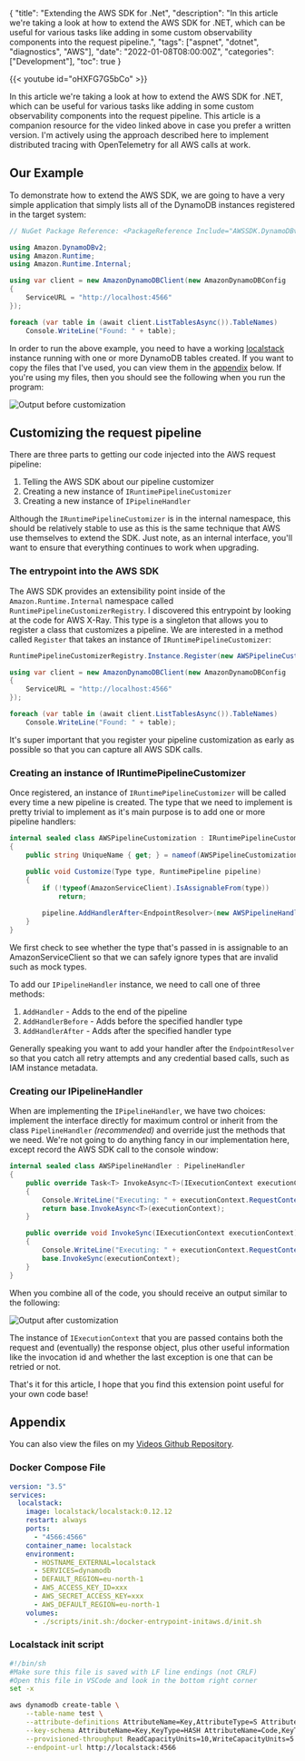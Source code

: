 {
    "title": "Extending the AWS SDK for .Net",
    "description": "In this article we're taking a look at how to extend the AWS SDK for .NET, which can be useful for various tasks like adding in some custom observability components into the request pipeline.",
    "tags": ["aspnet", "dotnet", "diagnostics", "AWS"],
    "date": "2022-01-08T08:00:00Z",
    "categories": ["Development"],
    "toc": true
}

{{< youtube id="oHXFG7G5bCo" >}}

In this article we're taking a look at how to extend the AWS SDK for .NET, which can be useful for various tasks like adding in some custom observability components into the request pipeline. This article is a companion resource for the video linked above in case you prefer a written version. I'm actively using the approach described here to implement distributed tracing with OpenTelemetry for all AWS calls at work.

<!--more-->

## Our Example

To demonstrate how to extend the AWS SDK, we are going to have a very simple application that simply lists all of the DynamoDB instances registered in the target system:

```csharp
// NuGet Package Reference: <PackageReference Include="AWSSDK.DynamoDBv2" Version="3.7.2.4" />

using Amazon.DynamoDBv2;
using Amazon.Runtime;
using Amazon.Runtime.Internal;

using var client = new AmazonDynamoDBClient(new AmazonDynamoDBConfig
{
    ServiceURL = "http://localhost:4566"
});

foreach (var table in (await client.ListTablesAsync()).TableNames)
    Console.WriteLine("Found: " + table);

```

In order to run the above example, you need to have a working [localstack](https://localstack.cloud/) instance running with one or more DynamoDB tables created. If you want to copy the files that I've used, you can view them in the [appendix](#appendix) below. If you're using my files, then you should see the following when you run the program:

![Output before customization](/img/extending-the-aws-sdk/initial-output.jpg)

## Customizing the request pipeline

There are three parts to getting our code injected into the AWS request pipeline:

1. Telling the AWS SDK about our pipeline customizer
1. Creating a new instance of `IRuntimePipelineCustomizer`
1. Creating a new instance of `IPipelineHandler`

Although the `IRuntimePipelineCustomizer` is in the internal namespace, this should be relatively stable to use as this is the same technique that AWS use themselves to extend the SDK. Just note, as an internal interface, you'll want to ensure that everything continues to work when upgrading.

### The entrypoint into the AWS SDK

The AWS SDK provides an extensibility point inside of the `Amazon.Runtime.Internal` namespace called `RuntimePipelineCustomizerRegistry`. I discovered this entrypoint by looking at the code for AWS X-Ray. This type is a singleton that allows you to register a class that customizes a pipeline. We are interested in a method called `Register` that takes an instance of `IRuntimePipelineCustomizer`:

```csharp
RuntimePipelineCustomizerRegistry.Instance.Register(new AWSPipelineCustomization());

using var client = new AmazonDynamoDBClient(new AmazonDynamoDBConfig
{
    ServiceURL = "http://localhost:4566"
});

foreach (var table in (await client.ListTablesAsync()).TableNames)
    Console.WriteLine("Found: " + table);
```

It's super important that you register your pipeline customization as early as possible so that you can capture all AWS SDK calls.

### Creating an instance of IRuntimePipelineCustomizer

Once registered, an instance of `IRuntimePipelineCustomizer` will be called every time a new pipeline is created. The type that we need to implement is pretty trivial to implement as it's main purpose is to add one or more pipeline handlers:

```csharp
internal sealed class AWSPipelineCustomization : IRuntimePipelineCustomizer
{
    public string UniqueName { get; } = nameof(AWSPipelineCustomization);

    public void Customize(Type type, RuntimePipeline pipeline)
    {
        if (!typeof(AmazonServiceClient).IsAssignableFrom(type))
            return;

        pipeline.AddHandlerAfter<EndpointResolver>(new AWSPipelineHandler());
    }
}
```

We first check to see whether the type that's passed in is assignable to an AmazonServiceClient so that we can safely ignore types that are invalid such as mock types.

To add our `IPipelineHandler` instance, we need to call one of three methods:

1. `AddHandler` - Adds to the end of the pipeline
1. `AddHandlerBefore` - Adds before the specified handler type
1. `AddHandlerAfter` - Adds after the specified handler type

Generally speaking you want to add your handler after the `EndpointResolver` so that you catch all retry attempts and any credential based calls, such as IAM instance metadata.

### Creating our IPipelineHandler

When are implementing the `IPipelineHandler`, we have two choices: implement the interface directly for maximum control or inherit from the class `PipelineHandler` _(recommended)_ and override just the methods that we need. We're not going to do anything fancy in our implementation here, except record the AWS SDK call to the console window:

```csharp
internal sealed class AWSPipelineHandler : PipelineHandler
{
    public override Task<T> InvokeAsync<T>(IExecutionContext executionContext)
    {
        Console.WriteLine("Executing: " + executionContext.RequestContext.RequestName);
        return base.InvokeAsync<T>(executionContext);
    }

    public override void InvokeSync(IExecutionContext executionContext)
    {
        Console.WriteLine("Executing: " + executionContext.RequestContext.RequestName);
        base.InvokeSync(executionContext);
    }
}
```

When you combine all of the code, you should receive an output similar to the following:

![Output after customization](/img/extending-the-aws-sdk/final-output.jpg)

The instance of `IExecutionContext` that you are passed contains both the request and (eventually) the response object, plus other useful information like the invocation id and whether the last exception is one that can be retried or not.

That's it for this article, I hope that you find this extension point useful for your own code base!

## Appendix

You can also view the files on my [Videos Github Repository](https://github.com/Im5tu/videos/tree/main/TipsAndTricks/8%20-%20Extending%20the%20AWS%20SDK).

### Docker Compose File

```yaml
version: "3.5"
services:
  localstack:
    image: localstack/localstack:0.12.12
    restart: always
    ports:
      - "4566:4566"
    container_name: localstack
    environment:
      - HOSTNAME_EXTERNAL=localstack
      - SERVICES=dynamodb
      - DEFAULT_REGION=eu-north-1
      - AWS_ACCESS_KEY_ID=xxx
      - AWS_SECRET_ACCESS_KEY=xxx
      - AWS_DEFAULT_REGION=eu-north-1
    volumes:
      - ./scripts/init.sh:/docker-entrypoint-initaws.d/init.sh

```

### Localstack init script

```bash
#!/bin/sh
#Make sure this file is saved with LF line endings (not CRLF)
#Open this file in VSCode and look in the bottom right corner
set -x

aws dynamodb create-table \
    --table-name test \
    --attribute-definitions AttributeName=Key,AttributeType=S AttributeName=Code,AttributeType=S \
    --key-schema AttributeName=Key,KeyType=HASH AttributeName=Code,KeyType=RANGE \
    --provisioned-throughput ReadCapacityUnits=10,WriteCapacityUnits=5 \
    --endpoint-url http://localstack:4566

```
